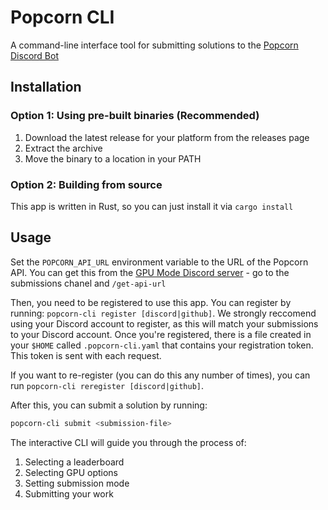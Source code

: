 # Popcorn CLI

A command-line interface tool for submitting solutions to the [Popcorn Discord Bot](https://github.com/gpu-mode/discord-cluster-manager)

## Installation

### Option 1: Using pre-built binaries (Recommended)

1. Download the latest release for your platform from the releases page
2. Extract the archive
3. Move the binary to a location in your PATH

### Option 2: Building from source

This app is written in Rust, so you can just install it via `cargo install`

## Usage

Set the `POPCORN_API_URL` environment variable to the URL of the Popcorn API. You can get this from the [GPU Mode Discord server](https://discord.gg/gpumode) - go to the submissions chanel and `/get-api-url`

Then, you need to be registered to use this app. You can register by running: `popcorn-cli register [discord|github]`. We strongly reccomend using your Discord account to register, as this will match your submissions to your Discord account.
Once you're registered, there is a file created in your `$HOME` called `.popcorn-cli.yaml` that contains your registration token. This token is sent with each request.

If you want to re-register (you can do this any number of times), you can run `popcorn-cli reregister [discord|github]`.

After this, you can submit a solution by running:

```bash
popcorn-cli submit <submission-file>
```

The interactive CLI will guide you through the process of:
1. Selecting a leaderboard
2. Selecting GPU options
3. Setting submission mode
4. Submitting your work
